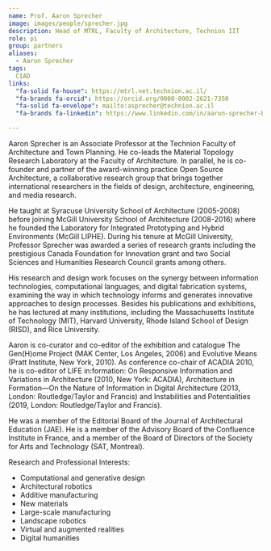 ```yaml
---
name: Prof. Aaron Sprecher
image: images/people/sprecher.jpg
description: Head of MTRL, Faculty of Architecture, Technion IIT
role: pi
group: partners
aliases:
  - Aaron Sprecher
tags:
  CIAD
links:
  "fa-solid fa-house": https://mtrl.net.technion.ac.il/
  "fa-brands fa-orcid": https://orcid.org/0000-0002-2621-7350
  "fa-solid fa-envelope": mailto:asprecher@technion.ac.il
  "fa-brands fa-linkedin": https://www.linkedin.com/in/aaron-sprecher-b75758

---
```



Aaron Sprecher is an Associate Professor at the Technion Faculty of Architecture and Town Planning. He co-leads the Material Topology Research Laboratory at the Faculty of Architecture. In parallel, he is co-founder and partner of the award-winning practice Open Source Architecture, a collaborative research group that brings together international researchers in the fields of design, architecture, engineering, and media research.

He taught at Syracuse University School of Architecture (2005-2008) before joining McGill University School of Architecture (2008-2016) where he founded the Laboratory for Integrated Prototyping and Hybrid Environments (McGill LIPHE). During his tenure at McGill University, Professor Sprecher was awarded a series of research grants including the prestigious Canada Foundation for Innovation grant and two Social Sciences and Humanities Research Council grants among others.

His research and design work focuses on the synergy between information technologies, computational languages, and digital fabrication systems, examining the way in which technology informs and generates innovative approaches to design processes. Besides his publications and exhibitions, he has lectured at many institutions, including the Massachusetts Institute of Technology (MIT), Harvard University, Rhode Island School of Design (RISD), and Rice University.

Aaron is co-curator and co-editor of the exhibition and catalogue The Gen(H)ome Project (MAK Center, Los Angeles, 2006) and Evolutive Means (Pratt Institute, New York, 2010). As conference co-chair of ACADIA 2010, he is co-editor of LIFE in:formation: On Responsive Information and Variations in Architecture (2010, New York: ACADIA), Architecture in Formation—On the Nature of Information in Digital Architecture (2013, London: Routledge/Taylor and Francis) and Instabilities and Potentialities (2019, London: Routledge/Taylor and Francis).

He was a member of the Editorial Board of the Journal of Architectural Education (JAE). He is a member of the Advisory Board of the Confluence Institute in France, and a member of the Board of Directors of the Society for Arts and Technology (SAT, Montreal).			


Research and Professional Interests: 
- Computational and generative design
- Architectural robotics
- Additive manufacturing
- New materials
- Large-scale manufacturing
- Landscape robotics
- Virtual and augmented realities
- Digital humanities			

